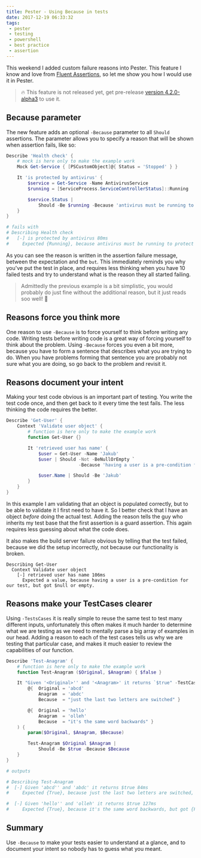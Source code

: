 ```yaml
---
title: Pester - Using Because in tests
date: 2017-12-19 06:33:32
tags: 
 - pester
 - testing
 - powershell
 - best practice
 - assertion
---
```


This weekend I added custom failure reasons into Pester. This feature I know and love from [Fluent Assertions](http://fluentassertions.com/), so let me show you how I would use it in Pester.

> 🔥 This feature is not released yet, get pre-release [version 4.2.0-alpha3](https://www.powershellgallery.com/packages/Pester/4.2.0-alpha3) to use it.

## Because parameter

The new feature adds an optional `-Because` parameter to all `Should` assertions. The parameter allows you to specify a reason that will be shown when assertion fails, like so:

```powershell
Describe 'Health check' {
    # mock is here only to make the example work
    Mock Get-Service { [PSCustomObject]@{ Status = 'Stopped' } }

    It 'is protected by antivirus' {
        $service = Get-Service -Name AntivirusService
        $running = [ServiceProcess.ServiceControllerStatus]::Running

        $service.Status |
            Should -Be $running -Because 'antivirus must be running to protect our computer'
    }
}

# fails with
# Describing Health check
#   [-] is protected by antivirus 80ms
#     Expected {Running}, because antivirus must be running to protect our computer, but got {Stopped}.
```

As you can see the reason is written in the assertion failure message, between the expectation and the `but`. This immediately reminds you why you've put the test in place, and requires less thinking when you have 10 failed tests and try to understand what is the reason they all started failing.

> Admittedly the previous example is a bit simplistic, you would probably do just fine without the additional reason, but it just reads soo well! 🙂

## Reasons force you think more

One reason to use `-Because` is to force yourself to think before writing any code. Writing tests before writing code is a great way of forcing yourself to think about the problem. Using `-Because` forces you even a bit more, because you have to form a sentence that describes what you are trying to do. When you have problems forming that sentence you are probably not sure what you are doing, so go back to the problem and revisit it.

## Reasons document your intent

Making your test code obvious is an important part of testing. You write the test code once, and then get back to it every time the test fails. The less thinking the code requires the better.

```powershell
Describe 'Get-User' {
    Context 'Validate user object' {
        # function is here only to make the example work
        function Get-User {}

        It 'retrieved user has name' {
            $user = Get-User -Name 'Jakub'
            $user | Should -Not -BeNullOrEmpty `
                           -Because 'having a user is a pre-condition for our test'

            $user.Name | Should -Be 'Jakub'
        }
    }
}
```

In this example I am validating that an object is populated correctly, but to be able to validate it I first need to have it. So I better check that I have an object _before_ doing the actual test. Adding the reason tells the guy who inherits my test base that the first assertion is a guard assertion. This again requires less guessing about what the code does.

It also makes the build server failure obvious by telling that the test failed, because we did the setup incorrectly, not because our functionality is broken.

```text
Describing Get-User
  Context Validate user object
    [-] retrieved user has name 106ms
      Expected a value, because having a user is a pre-condition for our test, but got $null or empty.
```

## Reasons make your TestCases clearer

Using `-TestsCases` it is really simple to reuse the same test to test many different inputs, unfortunately this often makes it much harder to determine what we are testing as we need to mentally parse a big array of examples in our head. Adding a reason to each of the test cases tells us why we are testing that particular case, and makes it much easier to review the capabilities of our function.

```powershell
Describe 'Test-Anagram' {
    # function is here only to make the example work
    function Test-Anagram ($Original, $Anagram) { $false }

    It "Given '<Original>'' and '<Anagram>' it returns `$true" -TestCases @(
        @{  Original = 'abcd'
            Anagram  = 'abdc' 
            Because  = "just the last two letters are switched" }

        @{  Original = 'hello'
            Anagram  = 'olleh' 
            Because  = "it's the same word backwards" }
    ) {
        param($Original, $Anagram, $Because)

        Test-Anagram $Original $Anagram | 
            Should -Be $true -Because $Because
    }
}

# outputs

# Describing Test-Anagram
#  [-] Given 'abcd'' and 'abdc' it returns $true 84ms
#     Expected {True}, because just the last two letters are switched, but got {False}.

#  [-] Given 'hello'' and 'olleh' it returns $true 127ms
#     Expected {True}, because it's the same word backwards, but got {False}.
```

## Summary

Use `-Because` to make your tests easier to understand at a glance, and to document your intent so nobody has to guess what you meant.